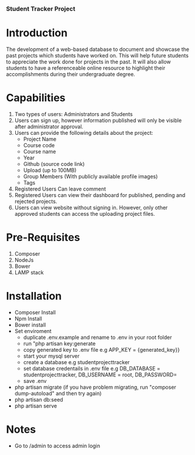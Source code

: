 ### Student Tracker Project
# Introduction

<p>The development of a web-based database to document and showcase the past projects which students have worked on. This will help future students to appreciate the work done for projects in the past. It will also allow students to have a referenceable online resource to highlight their accomplishments during their undergraduate degree.</p>

# Capabilities
1. Two types of users: Administrators and Students
2. Users can sign up, however information published will only be visible after administrator approval.
3. Users can provide the following details about the project:
    + Project Name
    + Course code
    + Course name
    + Year
    + Github (source code link)
    + Upload (up to 100MB)
    + Group Members (With publicly available profile images)
    + Tags
4. Registered Users Can leave comment
5. Registered Users can view their dashboard for published, pending and rejected projects. 
6. Users can view website without signing in. However, only other approved students can access the uploading project files.

# Pre-Requisites
1. Composer
2. NodeJs
3. Bower
4. LAMP stack

# Installation
* Composer Install
* Npm Install
* Bower install
* Set enviroment
    * duplicate .env.example and rename to .env in your root folder
    * run "php artisan key:generate
    * copy generated key to .env file e.g APP_KEY = {generated_key}}
    * start your mysql server
    * create a database e.g studentprojecttracker
    * set database credentails in .env file e.g DB_DATABASE = studentprojecttracker, DB_USERNAME = root, DB_PASSWORD=
    * save .env
* php artisan migrate (if you have problem migrating, run "composer dump-autoload" and then try again)
* php artisan db:seed
* php artisan serve

# Notes
* Go to /admin to access admin login
